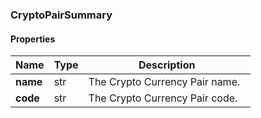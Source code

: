 

[//]: # (CLASS:CryptoPairSummary)

[//]: # (KIND:object)

### CryptoPairSummary

#### Properties

[//]: # (START_DEFINITION)

Name | Type | Description
------------ | ------------- | -------------
**name** | str | The Crypto Currency Pair name. &nbsp;
**code** | str | The Crypto Currency Pair code. &nbsp;

[//]: # (END_DEFINITION)



